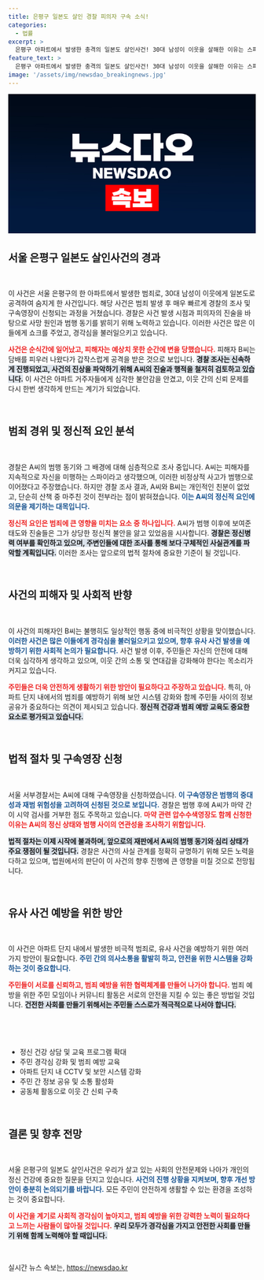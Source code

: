 ```yaml
---
title: 은평구 일본도 살인 경찰 피의자 구속 소식!
categories:
  - 법률
excerpt: >
  은평구 아파트에서 발생한 충격의 일본도 살인사건! 30대 남성이 이웃을 살해한 이유는 스파이 정황. 경찰, 구속영장 신청 및 마약 검사 진행 중. 사건의 전말과 피의자의 두려운 진술이 드러납니다!
feature_text: >
  은평구 아파트에서 발생한 충격의 일본도 살인사건! 30대 남성이 이웃을 살해한 이유는 스파이 정황. 경찰, 구속영장 신청 및 마약 검사 진행 중. 사건의 전말과 피의자의 두려운 진술이 드러납니다!
image: '/assets/img/newsdao_breakingnews.jpg'
---
```


<p><img src="/assets/img/newsdao_breakingnews.jpg" alt="flaretime 속보" /></p>

<h2 data-ke-size="size26">서울 은평구 일본도 살인사건의 경과</h2>

<p data-ke-size="size16">&nbsp;</p>

<p>이 사건은 서울 은평구의 한 아파트에서 발생한 범죄로, 30대 남성이 이웃에게 일본도로 공격하여 숨지게 한 사건입니다. 해당 사건은 범죄 발생 후 매우 빠르게 경찰의 조사 및 구속영장이 신청되는 과정을 거쳤습니다. 경찰은 사건 발생 시점과 피의자의 진술을 바탕으로 사망 원인과 범행 동기를 밝히기 위해 노력하고 있습니다. 이러한 사건은 많은 이들에게 쇼크를 주었고, 경각심을 불러일으키고 있습니다.</p>

<p><b><span style="color: #ee2323;">사건은 순식간에 일어났고, 피해자는 예상치 못한 순간에 변을 당했습니다.</span></b> 피해자 B씨는 담배를 피우러 나왔다가 갑작스럽게 공격을 받은 것으로 보입니다. <b><span style="background-color: #21538527;">경찰 조사는 신속하게 진행되었고, 사건의 진상을 파악하기 위해 A씨의 진술과 행적을 철저히 검토하고 있습니다.</span></b> 이 사건은 아파트 거주자들에게 심각한 불안감을 안겼고, 이웃 간의 신뢰 문제를 다시 한번 생각하게 만드는 계기가 되었습니다.</p>

<p data-ke-size="size16">&nbsp;</p>

<h2 data-ke-size="size26">범죄 경위 및 정신적 요인 분석</h2>

<p data-ke-size="size16">&nbsp;</p>

<p>경찰은 A씨의 범행 동기와 그 배경에 대해 심층적으로 조사 중입니다. A씨는 피해자를 지속적으로 자신을 미행하는 스파이라고 생각했으며, 이러한 비정상적 사고가 범행으로 이어졌다고 주장했습니다. 하지만 경찰 조사 결과, A씨와 B씨는 개인적인 친분이 없었고, 단순히 산책 중 마주친 것이 전부라는 점이 밝혀졌습니다. <b><span style="color: #1a5490;">이는 A씨의 정신적 요인에 의문을 제기하는 대목입니다.</span></b> </p>

<p><b><span style="color: #ee2323;">정신적 요인은 범죄에 큰 영향을 미치는 요소 중 하나입니다.</span></b> A씨가 범행 이후에 보여준 태도와 진술들은 그가 상당한 정신적 불안을 앓고 있었음을 시사합니다. <b><span style="background-color: #21538527;">경찰은 정신병력 여부를 확인하고 있으며, 주변인들에 대한 조사를 통해 보다 구체적인 사실관계를 파악할 계획입니다.</span></b> 이러한 조사는 앞으로의 법적 절차에 중요한 기준이 될 것입니다.</p>

<p data-ke-size="size16">&nbsp;</p>

<h2 data-ke-size="size26">사건의 피해자 및 사회적 반향</h2>

<p data-ke-size="size16">&nbsp;</p>

<p>이 사건의 피해자인 B씨는 불행히도 일상적인 행동 중에 비극적인 상황을 맞이했습니다. <b><span style="color: #1a5490;">이러한 사건은 많은 이들에게 경각심을 불러일으키고 있으며, 향후 유사 사건 발생을 예방하기 위한 사회적 논의가 필요합니다.</span></b> 사건 발생 이후, 주민들은 자신의 안전에 대해 더욱 심각하게 생각하고 있으며, 이웃 간의 소통 및 연대감을 강화해야 한다는 목소리가 커지고 있습니다. </p>

<p><b><span style="color: #ee2323;">주민들은 더욱 안전하게 생활하기 위한 방안이 필요하다고 주장하고 있습니다.</span></b> 특히, 아파트 단지 내에서의 범죄를 예방하기 위해 보안 시스템 강화와 함께 주민들 사이의 정보 공유가 중요하다는 의견이 제시되고 있습니다. <b><span style="background-color: #21538527;">정신적 건강과 범죄 예방 교육도 중요한 요소로 평가되고 있습니다.</span></b> </p>

<p data-ke-size="size16">&nbsp;</p>

<h2 data-ke-size="size26">법적 절차 및 구속영장 신청</h2>

<p data-ke-size="size16">&nbsp;</p>

<p>서울 서부경찰서는 A씨에 대해 구속영장을 신청하였습니다. <b><span style="color: #1a5490;">이 구속영장은 범행의 중대성과 재범 위험성을 고려하여 신청된 것으로 보입니다.</span></b> 경찰은 범행 후에 A씨가 마약 간이 시약 검사를 거부한 점도 주목하고 있습니다. <b><span style="color: #ee2323;">마약 관련 압수수색영장도 함께 신청한 이유는 A씨의 정신 상태와 범행 사이의 연관성을 조사하기 위함입니다.</span></b> </p>

<p><b><span style="background-color: #21538527;">법적 절차는 이제 시작에 불과하며, 앞으로의 재판에서 A씨의 범행 동기와 심리 상태가 주요 쟁점이 될 것입니다.</span></b> 경찰은 사건의 사실 관계를 정확히 규명하기 위해 모든 노력을 다하고 있으며, 법원에서의 판단이 이 사건의 향후 진행에 큰 영향을 미칠 것으로 전망됩니다.</p>

<p data-ke-size="size16">&nbsp;</p>

<h2 data-ke-size="size26">유사 사건 예방을 위한 방안</h2>

<p data-ke-size="size16">&nbsp;</p>

<p>이 사건은 아파트 단지 내에서 발생한 비극적 범죄로, 유사 사건을 예방하기 위한 여러 가지 방안이 필요합니다. <b><span style="color: #1a5490;">주민 간의 의사소통을 활발히 하고, 안전을 위한 시스템을 강화하는 것이 중요합니다.</span></b> </p>

<p><b><span style="color: #ee2323;">주민들이 서로를 신뢰하고, 범죄 예방을 위한 협력체계를 만들어 나가야 합니다.</span></b> 범죄 예방을 위한 주민 모임이나 커뮤니티 활동은 서로의 안전을 지킬 수 있는 좋은 방법일 것입니다. <b><span style="background-color: #21538527;">건전한 사회를 만들기 위해서는 주민들 스스로가 적극적으로 나서야 합니다.</span></b></p>

<p data-ke-size="size16">&nbsp;</p>

<p><br></p>

<ul>
    <li>정신 건강 상담 및 교육 프로그램 확대</li>
    <li>주민 경각심 강화 및 범죄 예방 교육</li>
    <li>아파트 단지 내 CCTV 및 보안 시스템 강화</li>
    <li>주민 간 정보 공유 및 소통 활성화</li>
    <li>공동체 활동으로 이웃 간 신뢰 구축</li>
</ul>

<p data-ke-size="size16">&nbsp;</p>

<h2 data-ke-size="size26">결론 및 향후 전망</h2>

<p data-ke-size="size16">&nbsp;</p>

<p>서울 은평구의 일본도 살인사건은 우리가 살고 있는 사회의 안전문제와 나아가 개인의 정신 건강에 중요한 질문을 던지고 있습니다. <b><span style="color: #1a5490;">사건의 진행 상황을 지켜보며, 향후 개선 방안이 충분히 논의되기를 바랍니다.</span></b>  모든 주민이 안전하게 생활할 수 있는 환경을 조성하는 것이 중요합니다. </p>

<p><b><span style="color: #ee2323;">이 사건을 계기로 사회적 경각심이 높아지고, 범죄 예방을 위한 강력한 노력이 필요하다고 느끼는 사람들이 많아질 것입니다.</span></b> <b><span style="background-color: #21538527;">우리 모두가 경각심을 가지고 안전한 사회를 만들기 위해 함께 노력해야 할 때입니다.</span></b></p>

<p data-ke-size="size16">&nbsp;</p>
실시간 뉴스 속보는, <a href="https://newsdao.kr" rel="dofollow">https://newsdao.kr</a>


